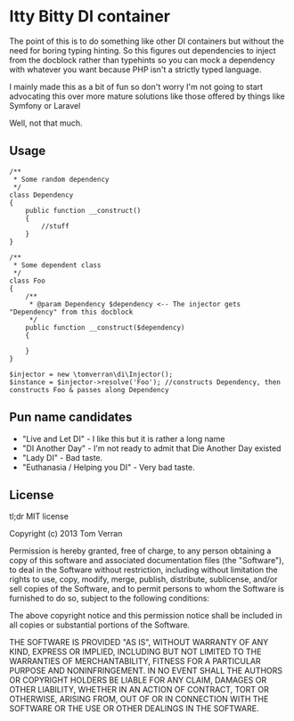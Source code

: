 Itty Bitty DI container
=======================

The point of this is to do something like other DI containers but without the need for boring typing hinting.
So this figures out dependencies to inject from the docblock rather than typehints so you can mock a dependency
with whatever you want because PHP isn't a strictly typed language.

I mainly made this as a bit of fun so don't worry I'm not going to start advocating this over more mature solutions
like those offered by things like Symfony or Laravel

Well, not that much.

Usage
------

    /**
     * Some random dependency
     */
    class Dependency
    {
        public function __construct()
        {
            //stuff
        }
    }

    /**
     * Some dependent class
     */
    class Foo
    {
        /**
         * @param Dependency $dependency <-- The injector gets "Dependency" from this docblock
         */
        public function __construct($dependency)
        {

        }
    }

    $injector = new \tomverran\di\Injector();
    $instance = $injector->resolve('Foo'); //constructs Dependency, then constructs Foo & passes along Dependency

Pun name candidates
-------------------

 - "Live and Let DI" - I like this but it is rather a long name
 - "DI Another Day"  - I'm not ready to admit that Die Another Day existed
 - "Lady DI" - Bad taste.
 - "Euthanasia / Helping you DI" - Very bad taste.


License
-------

tl;dr MIT license

Copyright (c) 2013 Tom Verran

Permission is hereby granted, free of charge, to any person obtaining a copy
of this software and associated documentation files (the "Software"), to deal
in the Software without restriction, including without limitation the rights
to use, copy, modify, merge, publish, distribute, sublicense, and/or sell
copies of the Software, and to permit persons to whom the Software is
furnished to do so, subject to the following conditions:

The above copyright notice and this permission notice shall be included in
all copies or substantial portions of the Software.

THE SOFTWARE IS PROVIDED "AS IS", WITHOUT WARRANTY OF ANY KIND, EXPRESS OR
IMPLIED, INCLUDING BUT NOT LIMITED TO THE WARRANTIES OF MERCHANTABILITY,
FITNESS FOR A PARTICULAR PURPOSE AND NONINFRINGEMENT. IN NO EVENT SHALL THE
AUTHORS OR COPYRIGHT HOLDERS BE LIABLE FOR ANY CLAIM, DAMAGES OR OTHER
LIABILITY, WHETHER IN AN ACTION OF CONTRACT, TORT OR OTHERWISE, ARISING FROM,
OUT OF OR IN CONNECTION WITH THE SOFTWARE OR THE USE OR OTHER DEALINGS IN
THE SOFTWARE.

